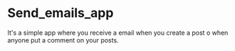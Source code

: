 # Send_emails_app

It's a simple app where you receive a email when you create a post o when anyone put a comment on your posts.
